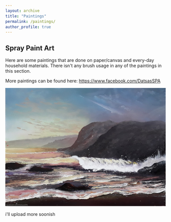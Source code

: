 ```yaml
---
layout: archive
title: "Paintings"
permalink: /paintings/
author_profile: true
---
```


## Spray Paint Art
Here are some paintings that are done on paper/canvas and every-day household materials. There isn't any brush usage in any of the paintings in this section.

More paintings can be found here: https://www.facebook.com/DatsasSPA

![Spray Painting no. 305](../images/spray/Datsas305.jpg)

i'll upload more soonish
